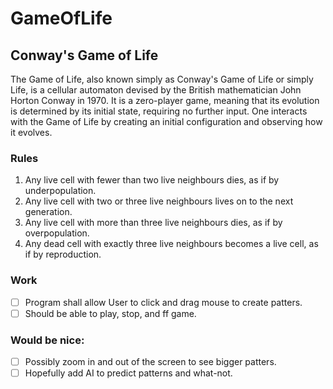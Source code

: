# GameOfLife
## Conway's Game of Life 

The Game of Life, also known simply as Conway's Game of Life or simply Life,
is a cellular automaton devised by the British mathematician John Horton Conway
in 1970.
It is a zero-player game, meaning that its evolution is determined by its initial
state, requiring no further input.
One interacts with the Game of Life by creating an initial configuration and
observing how it evolves.

### Rules
1. Any live cell with fewer than two live neighbours dies, as if by underpopulation.
2. Any live cell with two or three live neighbours lives on to the next generation. 
3. Any live cell with more than three live neighbours dies, as if by overpopulation. 
4. Any dead cell with exactly three live neighbours becomes a live cell, as if by reproduction.

### Work
- [ ] Program shall allow User to click and drag mouse to create patters.
- [ ] Should be able to play, stop, and ff game. 

### Would be nice: 
- [ ] Possibly zoom in and out of the screen to see bigger patters. 
- [ ] Hopefully add AI to predict patterns and what-not. 